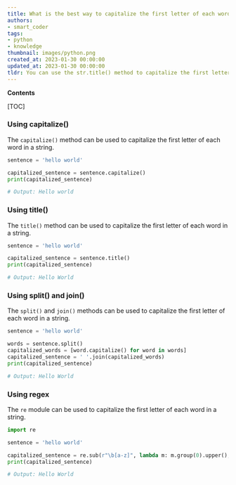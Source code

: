 ```yaml
---
title: What is the best way to capitalize the first letter of each word in a string?
authors:
- smart_coder
tags:
- python
- knowledge
thumbnail: images/python.png
created_at: 2023-01-30 00:00:00
updated_at: 2023-01-30 00:00:00
tldr: You can use the str.title() method to capitalize the first letter of each word in a string in Python.
---
```


**Contents**

[TOC]

### Using capitalize()

The `capitalize()` method can be used to capitalize the first letter of each word in a string.

```python
sentence = 'hello world'

capitalized_sentence = sentence.capitalize()
print(capitalized_sentence)

# Output: Hello world
```

### Using title()

The `title()` method can be used to capitalize the first letter of each word in a string.

```python
sentence = 'hello world'

capitalized_sentence = sentence.title()
print(capitalized_sentence)

# Output: Hello World
```

### Using split() and join()

The `split()` and `join()` methods can be used to capitalize the first letter of each word in a string.

```python
sentence = 'hello world'

words = sentence.split()
capitalized_words = [word.capitalize() for word in words]
capitalized_sentence = ' '.join(capitalized_words)
print(capitalized_sentence)

# Output: Hello World
```

### Using regex

The `re` module can be used to capitalize the first letter of each word in a string.

```python
import re

sentence = 'hello world'

capitalized_sentence = re.sub(r"\b[a-z]", lambda m: m.group(0).upper(), sentence)
print(capitalized_sentence)

# Output: Hello World
```
